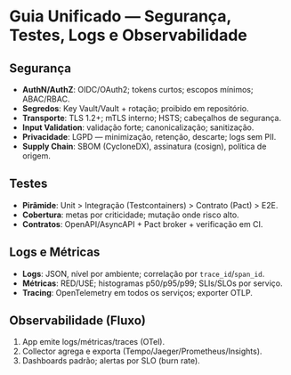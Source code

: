 # Guia Unificado — Segurança, Testes, Logs e Observabilidade

## Segurança
- **AuthN/AuthZ**: OIDC/OAuth2; tokens curtos; escopos mínimos; ABAC/RBAC.
- **Segredos**: Key Vault/Vault + rotação; proibido em repositório.
- **Transporte**: TLS 1.2+; mTLS interno; HSTS; cabeçalhos de segurança.
- **Input Validation**: validação forte; canonicalização; sanitização.
- **Privacidade**: LGPD — minimização, retenção, descarte; logs sem PII.
- **Supply Chain**: SBOM (CycloneDX), assinatura (cosign), política de origem.

## Testes
- **Pirâmide**: Unit > Integração (Testcontainers) > Contrato (Pact) > E2E.
- **Cobertura**: metas por criticidade; mutação onde risco alto.
- **Contratos**: OpenAPI/AsyncAPI + Pact broker + verificação em CI.

## Logs e Métricas
- **Logs**: JSON, nível por ambiente; correlação por `trace_id`/`span_id`.
- **Métricas**: RED/USE; histogramas p50/p95/p99; SLIs/SLOs por serviço.
- **Tracing**: OpenTelemetry em todos os serviços; exporter OTLP.

## Observabilidade (Fluxo)
1) App emite logs/métricas/traces (OTel).
2) Collector agrega e exporta (Tempo/Jaeger/Prometheus/Insights).
3) Dashboards padrão; alertas por SLO (burn rate).
